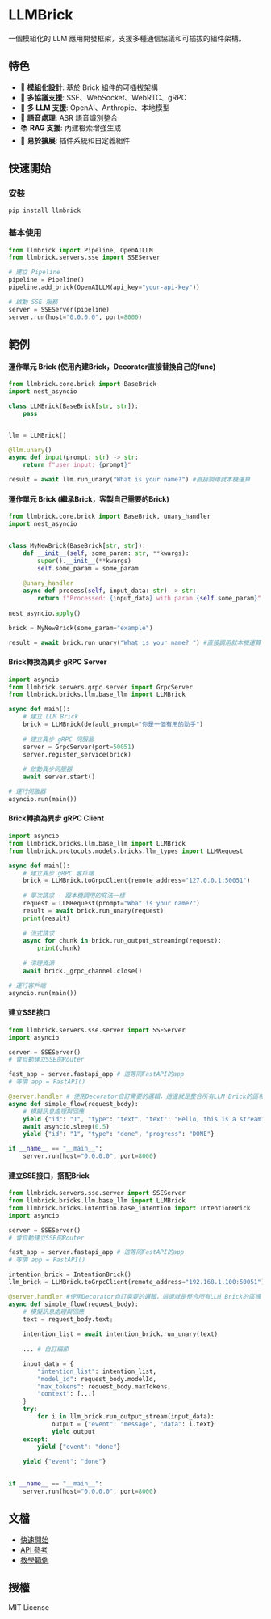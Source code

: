 # LLMBrick

一個模組化的 LLM 應用開發框架，支援多種通信協議和可插拔的組件架構。

## 特色

- 🧱 **模組化設計**: 基於 Brick 組件的可插拔架構
- 🔄 **多協議支援**: SSE、WebSocket、WebRTC、gRPC
- 🤖 **多 LLM 支援**: OpenAI、Anthropic、本地模型
- 🎤 **語音處理**: ASR 語音識別整合
- 📚 **RAG 支援**: 內建檢索增強生成
- 🔧 **易於擴展**: 插件系統和自定義組件

## 快速開始

### 安裝

```bash
pip install llmbrick
```

### 基本使用

```python
from llmbrick import Pipeline, OpenAILLM
from llmbrick.servers.sse import SSEServer

# 建立 Pipeline
pipeline = Pipeline()
pipeline.add_brick(OpenAILLM(api_key="your-api-key"))

# 啟動 SSE 服務
server = SSEServer(pipeline)
server.run(host="0.0.0.0", port=8000)
```

## 範例

#### 運作單元 Brick (使用內建Brick，Decorator直接替換自己的func)

```python
from llmbrick.core.brick import BaseBrick
import nest_asyncio

class LLMBrick(BaseBrick[str, str]):
    pass


llm = LLMBrick()

@llm.unary()
async def input(prompt: str) -> str:
    return f"user input: {prompt}"

result = await llm.run_unary("What is your name?") #直接調用就本機運算
```

#### 運作單元 Brick (繼承Brick，客製自己需要的Brick)

```python
from llmbrick.core.brick import BaseBrick, unary_handler
import nest_asyncio


class MyNewBrick(BaseBrick[str, str]):
    def __init__(self, some_param: str, **kwargs):
        super().__init__(**kwargs)
        self.some_param = some_param
    
    @unary_handler
    async def process(self, input_data: str) -> str:
        return f"Processed: {input_data} with param {self.some_param}"
    
nest_asyncio.apply()

brick = MyNewBrick(some_param="example")

result = await brick.run_unary("What is your name? ") #直接調用就本機運算
```

#### Brick轉換為異步 gRPC Server

```python
import asyncio
from llmbrick.servers.grpc.server import GrpcServer
from llmbrick.bricks.llm.base_llm import LLMBrick

async def main():
    # 建立 LLM Brick
    brick = LLMBrick(default_prompt="你是一個有用的助手")
    
    # 建立異步 gRPC 伺服器
    server = GrpcServer(port=50051)
    server.register_service(brick)
    
    # 啟動異步伺服器
    await server.start()

# 運行伺服器
asyncio.run(main())
```

#### Brick轉換為異步 gRPC Client

```python
import asyncio
from llmbrick.bricks.llm.base_llm import LLMBrick
from llmbrick.protocols.models.bricks.llm_types import LLMRequest

async def main():
    # 建立異步 gRPC 客戶端
    brick = LLMBrick.toGrpcClient(remote_address="127.0.0.1:50051")
    
    # 單次請求 - 跟本機調用的寫法一樣
    request = LLMRequest(prompt="What is your name?")
    result = await brick.run_unary(request)
    print(result)
    
    # 流式請求
    async for chunk in brick.run_output_streaming(request):
        print(chunk)
    
    # 清理資源
    await brick._grpc_channel.close()

# 運行客戶端
asyncio.run(main())
```

#### 建立SSE接口

```python
from llmbrick.servers.sse.server import SSEServer
import asyncio

server = SSEServer() 
# 會自動建立SSE的Router

fast_app = server.fastapi_app # 這等同FastAPI的app
# 等價 app = FastAPI()

@server.handler # 使用Decorator自訂需要的邏輯，這邊就是整合所有LLM Brick的區塊
async def simple_flow(request_body):
    # 模擬訊息處理與回應
    yield {"id": "1", "type": "text", "text": "Hello, this is a streaming response.", "progress": "IN_PROGRESS"}
    await asyncio.sleep(0.5)
    yield {"id": "1", "type": "done", "progress": "DONE"}

if __name__ == "__main__":
    server.run(host="0.0.0.0", port=8000)
```

#### 建立SSE接口，搭配Brick

```python
from llmbrick.servers.sse.server import SSEServer
from llmbrick.bricks.llm.base_llm import LLMBrick
from llmbrick.bricks.intention.base_intention import IntentionBrick
import asyncio

server = SSEServer() 
# 會自動建立SSE的Router

fast_app = server.fastapi_app # 這等同FastAPI的app
# 等價 app = FastAPI()

intention_brick = IntentionBrick()
llm_brick = LLMBrick.toGrpcClient(remote_address="192.168.1.100:50051")

@server.handler #使用Decorator自訂需要的邏輯，這邊就是整合所有LLM Brick的區塊
async def simple_flow(request_body):
    # 模擬訊息處理與回應
    text = request_body.text;
    
    intention_list = await intention_brick.run_unary(text)
    
    ... # 自訂細節

    input_data = {
        "intention_list": intention_list,
        "model_id": request_body.modelId,
        "max_tokens": request_body.maxTokens,
        "context": [...]
    }
    try:
        for i in llm_brick.run_output_stream(input_data):
            output = {"event": "message", "data": i.text}
            yield output
    except:
        yield {"event": "done"}
    
    yield {"event": "done"}
        

if __name__ == "__main__":
    server.run(host="0.0.0.0", port=8000)
```

## 文檔

- [快速開始](docs/quickstart.md)
- [API 參考](docs/api_reference/)
- [教學範例](docs/tutorials/)

## 授權

MIT License
